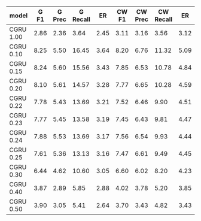 model      | G F1       | G Prec     | G Recall   | ER         | CW F1      | CW Prec    | CW Recall  | ER         |
---------- | ---------- | ---------- | ---------- | ---------- | ---------- | ---------- | ---------- | ---------- | 
CGRU 1.00  | 2.86       | 2.36       | 3.64       | 2.45       | 3.11       | 3.16       | 3.56       | 3.12       | 
CGRU 0.10  | 8.25       | 5.50       | 16.45      | 3.64       | 8.20       | 6.76       | 11.32      | 5.09       | 
CGRU 0.15  | 8.24       | 5.60       | 15.56      | 3.43       | 7.85       | 6.53       | 10.78      | 4.84       | 
CGRU 0.20  | 8.10       | 5.61       | 14.57      | 3.28       | 7.77       | 6.65       | 10.28      | 4.59       | 
CGRU 0.22  | 7.78       | 5.43       | 13.69      | 3.21       | 7.52       | 6.46       | 9.90       | 4.51       | 
CGRU 0.23  | 7.77       | 5.45       | 13.58      | 3.19       | 7.45       | 6.43       | 9.81       | 4.47       | 
CGRU 0.24  | 7.88       | 5.53       | 13.69      | 3.17       | 7.56       | 6.54       | 9.93       | 4.44       | 
CGRU 0.25  | 7.61       | 5.36       | 13.13      | 3.16       | 7.47       | 6.61       | 9.49       | 4.45       | 
CGRU 0.30  | 6.44       | 4.62       | 10.60      | 3.05       | 6.60       | 6.02       | 8.20       | 4.23       | 
CGRU 0.40  | 3.87       | 2.89       | 5.85       | 2.88       | 4.02       | 3.78       | 5.20       | 3.85       | 
CGRU 0.50  | 3.90       | 3.05       | 5.41       | 2.64       | 3.70       | 3.43       | 4.82       | 3.43       | 
